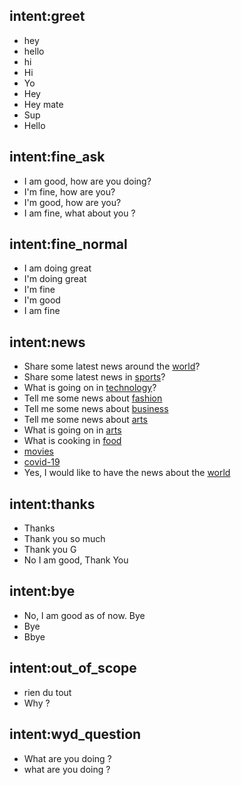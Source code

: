 ## intent:greet
- hey
- hello
- hi
- Hi
- Yo
- Hey
- Hey mate
- Sup
- Hello

## intent:fine_ask
- I am good, how are you doing?
- I'm fine, how are you?
- I'm good, how are you?
- I am fine, what about you ?

## intent:fine_normal
- I am doing great
- I'm doing great
- I'm fine
- I'm good
- I am fine

## intent:news
- Share some latest news around the [world](category)?
- Share some latest news in [sports](category)?
- What is going on in [technology](category)?
- Tell me some news about [fashion](category)
- Tell me some news about [business](category)
- Tell me some news about [arts](category)
- What is going on in [arts](category)
- What is cooking in [food](category)
- [movies](category)
- [covid-19](category)
- Yes, I would like to have the news about the [world](category)

## intent:thanks
- Thanks
- Thank you so much
- Thank you G
- No I am good, Thank You

## intent:bye
- No, I am good as of now. Bye
- Bye
- Bbye

## intent:out_of_scope
- rien du tout
- Why ?

## intent:wyd_question
- What are you doing ?
- what are you doing ?
